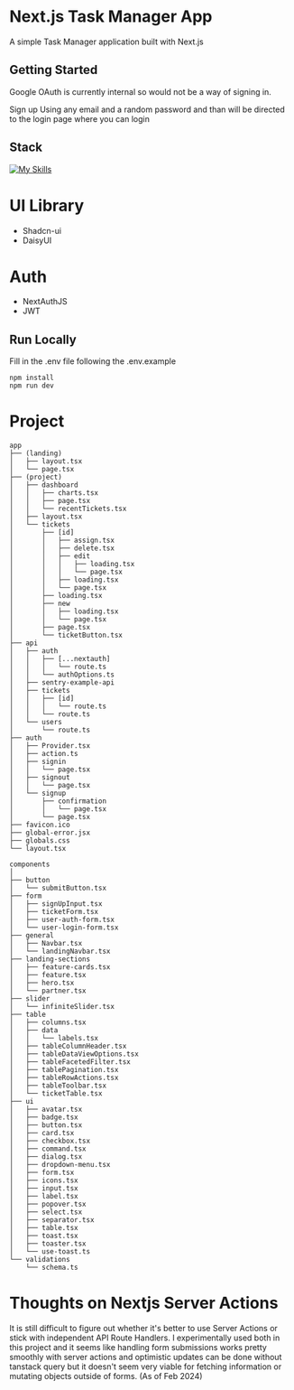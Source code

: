 # Next.js Task Manager App

A simple Task Manager application built with Next.js

## Getting Started

Google OAuth is currently internal so would not be a way of signing in.

Sign up Using any email and a random password and than will be directed to the login page where you can login

## Stack

[![My Skills](https://skillicons.dev/icons?i=next,typescript,react,tailwind,mysql,prisma&perline=3)](https://skillicons.dev)

# UI Library

- Shadcn-ui
- DaisyUI

# Auth

- NextAuthJS
- JWT

## Run Locally

Fill in the .env file following the .env.example

```
npm install
npm run dev
```

# Project

```
app
├── (landing)
│   ├── layout.tsx
│   └── page.tsx
├── (project)
│   ├── dashboard
│   │   ├── charts.tsx
│   │   ├── page.tsx
│   │   └── recentTickets.tsx
│   ├── layout.tsx
│   └── tickets
│       ├── [id]
│       │   ├── assign.tsx
│       │   ├── delete.tsx
│       │   ├── edit
│       │   │   ├── loading.tsx
│       │   │   └── page.tsx
│       │   ├── loading.tsx
│       │   └── page.tsx
│       ├── loading.tsx
│       ├── new
│       │   ├── loading.tsx
│       │   └── page.tsx
│       ├── page.tsx
│       └── ticketButton.tsx
├── api
│   ├── auth
│   │   ├── [...nextauth]
│   │   │   └── route.ts
│   │   └── authOptions.ts
│   ├── sentry-example-api
│   ├── tickets
│   │   ├── [id]
│   │   │   └── route.ts
│   │   └── route.ts
│   └── users
│       └── route.ts
├── auth
│   ├── Provider.tsx
│   ├── action.ts
│   ├── signin
│   │   └── page.tsx
│   ├── signout
│   │   └── page.tsx
│   └── signup
│       ├── confirmation
│       │   └── page.tsx
│       └── page.tsx
├── favicon.ico
├── global-error.jsx
├── globals.css
└── layout.tsx

components
│  
├── button
│   └── submitButton.tsx
├── form
│   ├── signUpInput.tsx
│   ├── ticketForm.tsx
│   ├── user-auth-form.tsx
│   └── user-login-form.tsx
├── general
│   ├── Navbar.tsx
│   └── landingNavbar.tsx
├── landing-sections
│   ├── feature-cards.tsx
│   ├── feature.tsx
│   ├── hero.tsx
│   └── partner.tsx
├── slider
│   └── infiniteSlider.tsx
├── table
│   ├── columns.tsx
│   ├── data
│   │   └── labels.tsx
│   ├── tableColumnHeader.tsx
│   ├── tableDataViewOptions.tsx
│   ├── tableFacetedFilter.tsx
│   ├── tablePagination.tsx
│   ├── tableRowActions.tsx
│   ├── tableToolbar.tsx
│   └── ticketTable.tsx
├── ui
│   ├── avatar.tsx
│   ├── badge.tsx
│   ├── button.tsx
│   ├── card.tsx
│   ├── checkbox.tsx
│   ├── command.tsx
│   ├── dialog.tsx
│   ├── dropdown-menu.tsx
│   ├── form.tsx
│   ├── icons.tsx
│   ├── input.tsx
│   ├── label.tsx
│   ├── popover.tsx
│   ├── select.tsx
│   ├── separator.tsx
│   ├── table.tsx
│   ├── toast.tsx
│   ├── toaster.tsx
│   └── use-toast.ts
└── validations
    └── schema.ts

```

# Thoughts on Nextjs Server Actions

It is still difficult to figure out whether it's better to use Server Actions or stick with independent API Route Handlers. I experimentally used both in this project and it seems like handling form submissions works pretty smoothly with server actions and optimistic updates can be done without tanstack query but it doesn't seem very viable for fetching information or mutating objects outside of forms. (As of Feb 2024)
